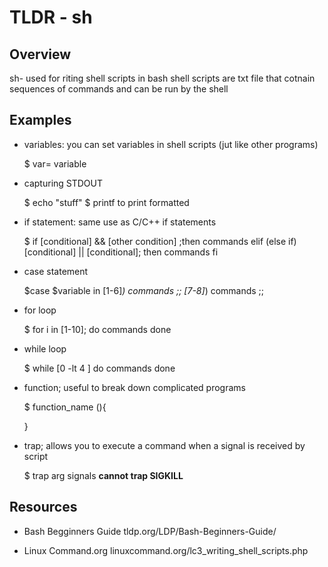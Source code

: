 TLDR - sh
=========

Overview
--------

sh- used for riting shell scripts in bash 
shell scripts are txt file that cotnain sequences of commands and can be run by the shell


Examples
--------

- variables: you can set variables in shell scripts (jut like other programs)

    $ var= variable

- capturing STDOUT

    $ echo "stuff"
    $ printf to print formatted 


- if statement: same use as C/C++ if statements

    $ if [conditional] && [other condition] ;then
        commands
    elif (else if) [conditional] || [conditional]; then
        commands 
    fi 

- case statement

    $case $variable in
        [1-6]*)
            commands
        ;;
        [7-8]*)
            commands
        ;; 

- for loop

    $ for i in [1-10]; 
        do 
            commands
        done

- while loop

    $ while [0 -lt 4 ] 
        do 
            commands
        done

- function; useful to break down complicated programs 

    $ function_name (){

    } 

- trap; allows you to execute a command when a signal is received by script 

    $ trap arg signals
    **cannot trap SIGKILL** 

Resources
---------

- Bash Begginners Guide  tldp.org/LDP/Bash-Beginners-Guide/ 

- Linux Command.org linuxcommand.org/lc3_writing_shell_scripts.php

